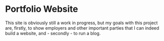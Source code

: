 # Portfolio Website
This site is obviously still a work in progress, but my goals with this project are, firstly, to show employers and other important parties that I can indeed build a website, and - secondly - to run a blog.

